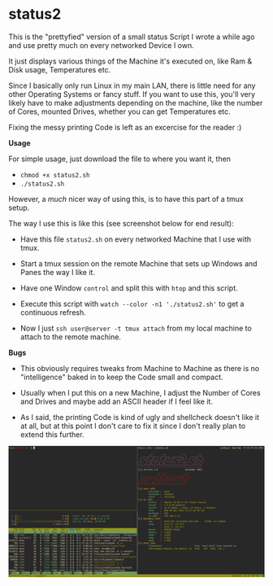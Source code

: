# status2

This is the "prettyfied" version of a small status Script I wrote a while ago and use pretty much 
on every networked Device I own.

It just displays various things of the Machine it's executed on, like Ram & Disk usage, Temperatures etc.

Since I basically only run Linux in my main LAN, there is little need for any other Operating Systems or fancy stuff.
If you want to use this, you'll very likely have to make adjustments depending on the machine, 
like the number of Cores, mounted Drives, whether you can get Temperatures etc.

Fixing the messy printing Code is left as an excercise for the reader :)

**Usage**

For simple usage, just download the file to where you want it, then

* `chmod +x status2.sh`
* `./status2.sh`

However, a _much_ nicer way of using this, is to have this part of a tmux setup.

The way I use this is like this (see screenshot below for end result):

* Have this file `status2.sh` on every networked Machine that I use with tmux.
  
* Start a tmux session on the remote Machine that sets up Windows and Panes the way I like it.
  
* Have one Window `control` and split this with `htop` and this script.

* Execute this script with `watch --color -n1 './status2.sh'` to get a continuous refresh. 
  
* Now I just `ssh user@server -t tmux attach` from my local machine to attach to the remote machine.

**Bugs**

* This obviously requires tweaks from Machine to Machine as there is no "intelligence" baked in
  to keep the Code small and compact.

* Usually when I put this on a new Machine, I adjust the Number of Cores and Drives and maybe add an ASCII header if I feel like it.

* As I said, the printing Code is kind of ugly and shellcheck doesn't like it at all, but at this point I don't care to fix it
  since I don't really plan to extend this further.

![screenshot](screen.png)